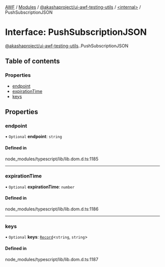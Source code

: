 [AWF](../README.md) / [Modules](../modules.md) / [@akashaproject/ui-awf-testing-utils](../modules/akashaproject_ui_awf_testing_utils.md) / [<internal\>](../modules/akashaproject_ui_awf_testing_utils._internal_.md) / PushSubscriptionJSON

# Interface: PushSubscriptionJSON

[@akashaproject/ui-awf-testing-utils](../modules/akashaproject_ui_awf_testing_utils.md).[<internal>](../modules/akashaproject_ui_awf_testing_utils._internal_.md).PushSubscriptionJSON

## Table of contents

### Properties

- [endpoint](akashaproject_ui_awf_testing_utils._internal_.PushSubscriptionJSON.md#endpoint)
- [expirationTime](akashaproject_ui_awf_testing_utils._internal_.PushSubscriptionJSON.md#expirationtime)
- [keys](akashaproject_ui_awf_testing_utils._internal_.PushSubscriptionJSON.md#keys)

## Properties

### endpoint

• `Optional` **endpoint**: `string`

#### Defined in

node_modules/typescript/lib/lib.dom.d.ts:1185

___

### expirationTime

• `Optional` **expirationTime**: `number`

#### Defined in

node_modules/typescript/lib/lib.dom.d.ts:1186

___

### keys

• `Optional` **keys**: [`Record`](../modules/akashaproject_ui_awf_testing_utils._internal_.md#record)<`string`, `string`\>

#### Defined in

node_modules/typescript/lib/lib.dom.d.ts:1187

